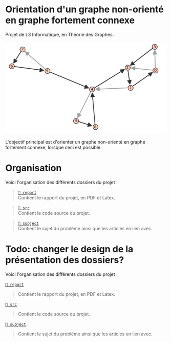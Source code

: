 # Orientation d'un graphe non-orienté en graphe fortement connexe
 
Projet de L3 Informatique, en Théorie des Graphes.

![Arbre de parcours d'un DFS](
    report/img/graphe-oriente-gris.png 
    "Arbre de parcours d'un DFS"
)

L'objectif principal est d'orienter un graphe non-orienté en graphe fortement connexe, lorsque ceci est possible.

# Organisation

Voici l'organisation des différents dossiers du projet :

> [`📂 report`](https://github.com/Ab2nour/projet-graphe/tree/main/report)  
Contient le rapport du projet, en PDF et Latex.

> [`📂 src`](https://github.com/Ab2nour/projet-graphe/tree/main/src)    
Contient le code source du projet.

> [`📂 subject`](https://github.com/Ab2nour/projet-graphe/tree/main/subject)    
Contient le sujet du problème ainsi que les articles en lien avec.


# Todo: changer le design de la présentation des dossiers?

Voici l'organisation des différents dossiers du projet :

[`📂 report`](https://github.com/Ab2nour/projet-graphe/tree/main/report)  
> Contient le rapport du projet, en PDF et Latex.

[`📂 src`](https://github.com/Ab2nour/projet-graphe/tree/main/src)    
> Contient le code source du projet.

[`📂 subject`](https://github.com/Ab2nour/projet-graphe/tree/main/subject)    
> Contient le sujet du problème ainsi que les articles en lien avec.

